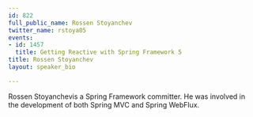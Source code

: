 ```yaml
---
id: 822
full_public_name: Rossen Stoyanchev
twitter_name: rstoya05
events:
- id: 1457
  title: Getting Reactive with Spring Framework 5
title: Rossen Stoyanchev
layout: speaker_bio

---
```

Rossen Stoyanchevis a Spring Framework committer. He was involved in the development of both Spring MVC and Spring WebFlux.